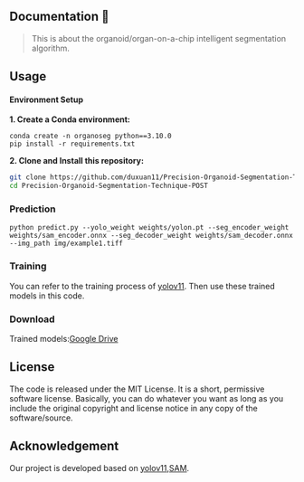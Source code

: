 ## Documentation 📑
> This is about the organoid/organ-on-a-chip intelligent segmentation algorithm.

## Usage
#### Environment Setup
**1. Create a Conda environment:**
```shell
conda create -n organoseg python==3.10.0
pip install -r requirements.txt
```
**2. Clone and Install this repository:**
```bash
git clone https://github.com/duxuan11/Precision-Organoid-Segmentation-Technique-POST.git
cd Precision-Organoid-Segmentation-Technique-POST
```
### Prediction

```shell
python predict.py --yolo_weight weights/yolon.pt --seg_encoder_weight weights/sam_encoder.onnx --seg_decoder_weight weights/sam_decoder.onnx --img_path img/example1.tiff
```
### Training
You can refer to the training process of [yolov11](https://github.com/ultralytics/ultralytics). Then use these trained models in this code.

### Download
Trained models:[Google Drive](https://drive.google.com/drive/folders/1-Dd-zFxHM2GfprqbEv2Tv0_mLNu88SuW?usp=sharing)

## License
The code is released under the MIT License. It is a short, permissive software license. Basically, you can do whatever you want as long as you include the original copyright and license notice in any copy of the software/source.

## Acknowledgement
Our project is developed based on [yolov11](https://github.com/ultralytics/ultralytics),[SAM](https://github.com/facebookresearch/segment-anything.git).
